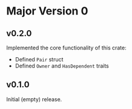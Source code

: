 <!-- ON_RELEASE: Add changelog entry for new version and remove this comment -->

# Major Version 0

## v0.2.0

Implemented the core functionality of this crate:
- Defined `Pair` struct
- Defined `Owner` and `HasDependent` traits

## v0.1.0

Initial (empty) release.
